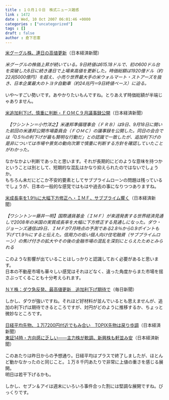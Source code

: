 ```yaml
---
title : １０月１０日　株式ニュース雑感
link : 1472
date : Wed, 10 Oct 2007 06:01:46 +0000
categories : ["uncategorized"]
tags : []
draft : false
author : 倉下忠憲
---
```


<A HREF="http://www.nikkei.co.jp/news/main/20071010AT2M1000T10102007.html" TARGET="_blank">米グーグル株、連日の高値更新</A>（日本経済新聞）<BR><BR><I>米グーグルの株価上昇が続いている。9日終値は615.18ドルで、初の600ドル台を突破した8日に続き連日で上場来高値を更新した。時価総額は1920億ドル（約22兆5000億円）を超え、小売り世界最大手の米ウォルマート・ストアーズを抜き、日本企業最大のトヨタ自動車（約24兆円＝9日終値ベース）に迫る。 </I><BR><BR>いや～すごい勢いです。あやかりたいもんですね。とりあえず時価総額が半端じゃありません。<BR><BR><A HREF="http://www.nikkei.co.jp/news/main/20071010AT3S1000D10102007.html" TARGET="_blank">米追加利下げ、慎重に判断・ＦＯＭＣ９月議事録公開</A>（日本経済新聞）<BR><BR><I>　【ワシントン＝小竹洋之】米連邦準備理事会（ＦＲＢ）は9日、9月18日に開いた前回の米連邦公開市場委員会（ＦＯＭＣ）の議事録を公開した。同日の会合では「0.5％の利下げが最も賢明な行動だ」との認識で一致したが、追加利下げの是非については市場や景気の動向次第で慎重に判断する方針を確認していたことがわかった。 </I><BR><BR>なかなかよい判断であったと思います。それが長期的にどのような意味を持つかということは別として、短期的な混乱はかなり抑えられたのではないでしょうか。<BR>もちろん未だにどこか不安的要素としてサブプライムローンの問題は残っているでしょうが、日本の一般的な感覚ではもはや過去の事になりつつありますね。<BR><BR><A HREF="http://www.nikkei.co.jp/news/main/20071010AT2M1001110102007.html" TARGET="_blank">米成長率を1.9％に大幅下方修正へ・ＩＭＦ、サブプライム響く</A>（日本経済新聞）<BR><BR><I>【ワシントン＝藤井一明】国際通貨基金（ＩＭＦ）が来週発表する世界経済見通しで2008年の米国の実質成長率を大幅に下方修正する見通しになった。ダウ・ジョーンズ通信は9日、ＩＭＦが7月時点の予測である2.8％から0.9ポイントも下げて1.9％にすると伝えた。信用力の低い個人向け住宅融資（サブプライムローン）の焦げ付きの拡大やその後の金融市場の混乱を深刻にとらえたためとみられる</I><BR><BR>このような影響が出ていることはしっかりと認識しておく必要があると思います。<BR>日本の不動産市場も華々しい感覚はそれほどなく、違った角度からまた市場を揺さぶってくることも十分考えられます。<BR><BR><A HREF="http://mainichi.jp/life/money/news/20071010k0000e020016000c.html" TARGET="_blank">ＮＹ株：ダウ急反発、最高値更新　追加利下げ期待で</A>（毎日新聞）<BR><BR>しかし、ダウが強いですね。それほど好材料が並んでいるとも思えませんが、追加の利下げは期待できるところですが、対円がどのように推移するか、ちょっと微妙なところです。<BR><BR><A HREF="http://www.nikkei.co.jp/news/market/20071010m1d3l1004310.html" TARGET="_blank">日経平均先物、１万7200円付近でもみ合い　TOPIX先物は戻り歩調</A>（日本経済新聞）<BR><A HREF="http://www.nikkei.co.jp/news/market/20071010m1ds0iss1510.html" TARGET="_blank">東証14時・方向感に乏しい――主力株が軟調、新興株も軒並み安</A>（日本経済新聞）<BR><BR>このあたりは昨日からの予想通り。日経平均はプラスで終了しましたが、ほとんど動かなかったのと同じこと。１万８千円あたりで非常に上値の重さを感じる展開。<BR>明日は若干下げるかも。<BR><BR>しかし、セブン＆アイは週末にいろいろ事件合った割には堅調な展開ですね。びっくりです。<BR><BR><br><br>
